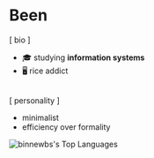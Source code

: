 # Been

[ bio ]
- 🎓  studying **information systems**
- 🖥️  rice addict<br><br>

[ personality ]
- minimalist
- efficiency over formality
  
![binnewbs's Top Languages](https://github-readme-stats.vercel.app/api/top-langs/?username=binnewbs&theme=dark&show_icons=true&hide_border=true&layout=compact)
